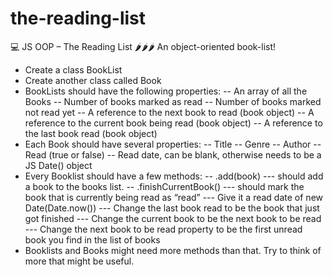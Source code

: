 # the-reading-list

💻 JS OOP – The Reading List 🌶️🌶️🌶️
An object-oriented book-list!

- Create a class BookList
- Create another class called Book
- BookLists should have the following properties:
-- An array of all the Books
-- Number of books marked as read
-- Number of books marked not read yet
-- A reference to the next book to read (book object)
-- A reference to the current book being read (book object)
-- A reference to the last book read (book object)
- Each Book should have several properties:
-- Title
-- Genre
-- Author
-- Read (true or false)
-- Read date, can be blank, otherwise needs to be a JS Date() object
- Every Booklist should have a few methods:
-- .add(book)
--- should add a book to the books list.
-- .finishCurrentBook()
--- should mark the book that is currently being read as “read”
--- Give it a read date of new Date(Date.now())
--- Change the last book read to be the book that just got finished
--- Change the current book to be the next book to be read
--- Change the next book to be read property to be the first unread book you find in the list of books
- Booklists and Books might need more methods than that. Try to think of more that might be useful.
